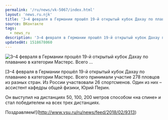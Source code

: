 ```yaml
---
permalink: '/ru/news/vk-5067/index.html'
layout: 'news.ru.njk'
title: '3–4 февраля в Германии прошёл 19-й открытый кубок Дахау по плаванию в категории Мастерс. Всего …'
source: ВКонтакте
tags:
  - news_ru
description: '3–4 февраля в Германии прошёл 19-й открытый кубок Дахау по плаванию в категории Мастерс. Всего …'
updatedAt: 1518678060
---
```

![3–4 февраля в Германии прошёл 19-й открытый кубок Дахау по плаванию в категории Мастерс. Всего …](https://sun9-18.userapi.com/c840639/v840639669/55168/cm08l4Hw4kM.jpg)

[3–4 февраля в Германии прошёл 19-й открытый кубок Дахау по плаванию в категории Мастерс. Всего принимали участие 278 пловцов из разных стран. Из России участвовали 26 спортсменов. Один из них – ассистент кафедры общей физики, Юрий Перин. 
 
Он выступил на дистанциях 50, 100, 200 метров способом «на спине» и стал победителем на всех трех дистанциях.

Поздравляем!](http://www.vsu.ru/ru/news/feed/2018/02/9313)
